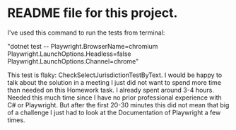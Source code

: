 # README file for this project.

I've used this command to run the tests from terminal: 

"dotnet test -- Playwright.BrowserName=chromium Playwright.LaunchOptions.Headless=false Playwright.LaunchOptions.Channel=chrome"

This test is flaky: CheckSelectJurisdictionTestByText. I would be happy to talk about the solution in a meeting I just did not want to spend more time than needed on this Homework task. I already spent around 3-4 hours. Needed this much time since I have no prior professional experience with C# or Playwright. But after the first 20-30 minutes this did not mean that big of a challenge I just had to look at the Documentation of Playwright a few times. 

